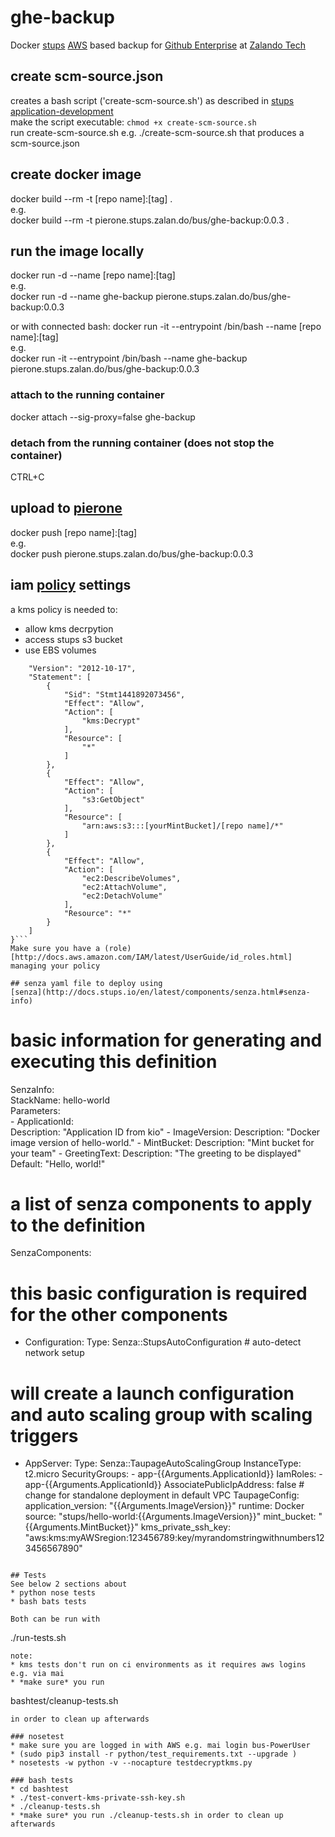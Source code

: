# ghe-backup
Docker [stups](https://stups.io/) [AWS](https://aws.amazon.com) based backup for
[Github Enterprise](https://enterprise.github.com/) at
[Zalando Tech](https://tech.zalando.com/)

## create scm-source.json
creates a bash script ('create-scm-source.sh') as described in
[stups application-development](http://docs.stups.io/en/latest/user-guide/application-development.html)  
make the script executable: ```chmod +x create-scm-source.sh```  
run create-scm-source.sh e.g. ./create-scm-source.sh that produces a scm-source.json  

## create docker image
docker build --rm -t [repo name]:[tag] .  
e.g.  
docker build --rm -t pierone.stups.zalan.do/bus/ghe-backup:0.0.3 .  

## run the image locally
docker run -d --name [repo name]:[tag]  
e.g.  
docker run -d --name ghe-backup pierone.stups.zalan.do/bus/ghe-backup:0.0.3  

or with connected bash:
docker run -it --entrypoint /bin/bash --name [repo name]:[tag]  
e.g.  
docker run -it --entrypoint /bin/bash --name ghe-backup pierone.stups.zalan.do/bus/ghe-backup:0.0.3  

### attach to the running container
docker attach --sig-proxy=false ghe-backup
### detach from the running container (does not stop the container)
CTRL+C

## upload to [pierone](https://github.com/zalando-stups/pierone)
docker push [repo name]:[tag]  
e.g.  
docker push pierone.stups.zalan.do/bus/ghe-backup:0.0.3  

## iam [policy](http://docs.aws.amazon.com/IAM/latest/UserGuide/reference_policies.html) settings
a kms policy is needed to:   
* allow kms decrpytion
* access stups s3 bucket
* use EBS volumes
```{  
    "Version": "2012-10-17",  
    "Statement": [  
        {  
            "Sid": "Stmt1441892073456",  
            "Effect": "Allow",  
            "Action": [  
                "kms:Decrypt"  
            ],  
            "Resource": [  
                "*"  
            ]  
        },
        {
            "Effect": "Allow",
            "Action": [
                "s3:GetObject"
            ],
            "Resource": [
                "arn:aws:s3:::[yourMintBucket]/[repo name]/*"
            ]
        },
        {
            "Effect": "Allow",
            "Action": [
                "ec2:DescribeVolumes",
                "ec2:AttachVolume",
                "ec2:DetachVolume"
            ],
            "Resource": "*"
        }  
    ]  
}```   
Make sure you have a (role)[http://docs.aws.amazon.com/IAM/latest/UserGuide/id_roles.html] managing your policy

## senza yaml file to deploy using
[senza](http://docs.stups.io/en/latest/components/senza.html#senza-info)  

```  
# basic information for generating and executing this definition  
SenzaInfo:  
  StackName: hello-world  
  Parameters:  
    - ApplicationId:  
        Description: "Application ID from kio"
    - ImageVersion:
        Description: "Docker image version of hello-world."
    - MintBucket:
        Description: "Mint bucket for your team"
    - GreetingText:
        Description: "The greeting to be displayed"
        Default: "Hello, world!"
# a list of senza components to apply to the definition
SenzaComponents:
  # this basic configuration is required for the other components
  - Configuration:
      Type: Senza::StupsAutoConfiguration # auto-detect network setup
  # will create a launch configuration and auto scaling group with scaling triggers
  - AppServer:
      Type: Senza::TaupageAutoScalingGroup
      InstanceType: t2.micro
      SecurityGroups:
        - app-{{Arguments.ApplicationId}}
      IamRoles:
        - app-{{Arguments.ApplicationId}}
      AssociatePublicIpAddress: false # change for standalone deployment in default VPC
      TaupageConfig:
        application_version: "{{Arguments.ImageVersion}}"
        runtime: Docker
        source: "stups/hello-world:{{Arguments.ImageVersion}}"
        mint_bucket: "{{Arguments.MintBucket}}"
        kms_private_ssh_key: "aws:kms:myAWSregion:123456789:key/myrandomstringwithnumbers123456567890"  
```

## Tests
See below 2 sections about
* python nose tests
* bash bats tests

Both can be run with
```  
./run-tests.sh  
```  
note:
* kms tests don't run on ci environments as it requires aws logins e.g. via mai
* *make sure* you run
```  
bashtest/cleanup-tests.sh  
```  
in order to clean up afterwards

### nosetest
* make sure you are logged in with AWS e.g. mai login bus-PowerUser
* (sudo pip3 install -r python/test_requirements.txt --upgrade )
* nosetests -w python -v --nocapture testdecryptkms.py

### bash tests
* cd bashtest
* ./test-convert-kms-private-ssh-key.sh
* ./cleanup-tests.sh
* *make sure* you run ./cleanup-tests.sh in order to clean up afterwards
